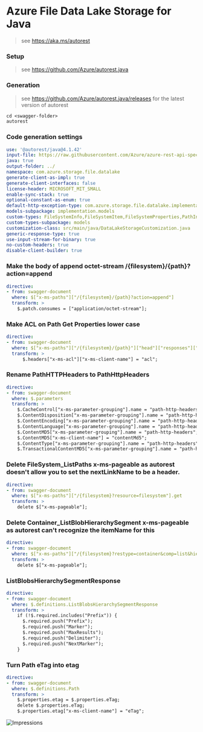 # Azure File Data Lake Storage for Java

> see https://aka.ms/autorest

### Setup

> see https://github.com/Azure/autorest.java

### Generation
> see https://github.com/Azure/autorest.java/releases for the latest version of autorest
```ps
cd <swagger-folder>
autorest
```

### Code generation settings
``` yaml
use: '@autorest/java@4.1.42'
input-file: https://raw.githubusercontent.com/Azure/azure-rest-api-specs/688a906172823628e75b19ea8964d998cb7560fd/specification/storage/data-plane/Azure.Storage.Files.DataLake/preview/2023-05-03/DataLakeStorage.json
java: true
output-folder: ../
namespace: com.azure.storage.file.datalake
generate-client-as-impl: true
generate-client-interfaces: false
license-header: MICROSOFT_MIT_SMALL
enable-sync-stack: true
optional-constant-as-enum: true
default-http-exception-type: com.azure.storage.file.datalake.implementation.models.DataLakeStorageExceptionInternal
models-subpackage: implementation.models
custom-types: FileSystemInfo,FileSystemItem,FileSystemProperties,PathInfo,PathItem,PathProperties,ListFileSystemsOptions,PathHttpHeaders,EncryptionAlgorithmType,LeaseAction
custom-types-subpackage: models
customization-class: src/main/java/DataLakeStorageCustomization.java
generic-response-type: true
use-input-stream-for-binary: true
no-custom-headers: true
disable-client-builder: true
```

### Make the body of append octet-stream /{filesystem}/{path}?action=append
``` yaml
directive:
- from: swagger-document
  where: $["x-ms-paths"]["/{filesystem}/{path}?action=append"]
  transform: >
    $.patch.consumes = ["application/octet-stream"];
```

### Make ACL on Path Get Properties lower case
``` yaml
directive:
- from: swagger-document
  where: $["x-ms-paths"]["/{filesystem}/{path}"]["head"]["responses"]["200"]
  transform: >
      $.headers["x-ms-acl"]["x-ms-client-name"] = "acl";
```

### Rename PathHTTPHeaders to PathHttpHeaders
``` yaml
directive:
- from: swagger-document
  where: $.parameters
  transform: >
    $.CacheControl["x-ms-parameter-grouping"].name = "path-http-headers";
    $.ContentDisposition["x-ms-parameter-grouping"].name = "path-http-headers";
    $.ContentEncoding["x-ms-parameter-grouping"].name = "path-http-headers";
    $.ContentLanguage["x-ms-parameter-grouping"].name = "path-http-headers";
    $.ContentMD5["x-ms-parameter-grouping"].name = "path-http-headers";
    $.ContentMD5["x-ms-client-name"] = "contentMd5";
    $.ContentType["x-ms-parameter-grouping"].name = "path-http-headers";
    $.TransactionalContentMD5["x-ms-parameter-grouping"].name = "path-http-headers";
```

### Delete FileSystem_ListPaths x-ms-pageable as autorest doesn't allow you to set the nextLinkName to be a header.
``` yaml
directive:
- from: swagger-document
  where: $["x-ms-paths"]["/{filesystem}?resource=filesystem"].get
  transform: >
    delete $["x-ms-pageable"];
```

### Delete Container_ListBlobHierarchySegment x-ms-pageable as autorest can't recognize the itemName for this
``` yaml
directive:
- from: swagger-document
  where: $["x-ms-paths"]["/{filesystem}?restype=container&comp=list&hierarchy"].get
  transform: >
    delete $["x-ms-pageable"];
```

### ListBlobsHierarchySegmentResponse
``` yaml
directive:
- from: swagger-document
  where: $.definitions.ListBlobsHierarchySegmentResponse
  transform: >
    if (!$.required.includes("Prefix")) {
      $.required.push("Prefix");
      $.required.push("Marker");
      $.required.push("MaxResults");
      $.required.push("Delimiter");
      $.required.push("NextMarker");
    }
```

### Turn Path eTag into etag
``` yaml
directive:
- from: swagger-document
  where: $.definitions.Path
  transform: >
    $.properties.etag = $.properties.eTag;
    delete $.properties.eTag;
    $.properties.etag["x-ms-client-name"] = "eTag";
```


![Impressions](https://azure-sdk-impressions.azurewebsites.net/api/impressions/azure-sdk-for-java%2Fsdk%2Fstorage%2Fazure-storage-file-datalake%2Fswagger%2FREADME.png)

